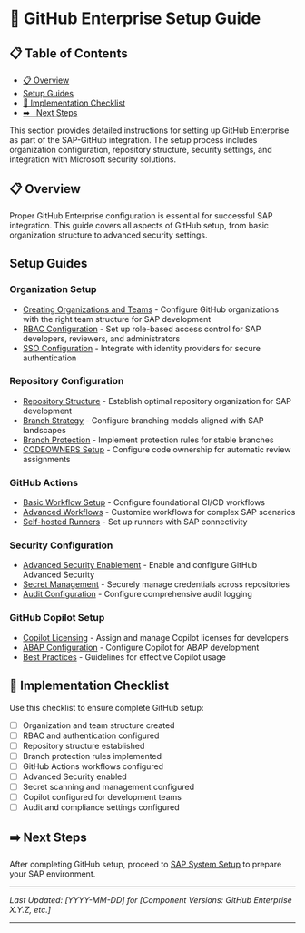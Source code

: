 # 📄 GitHub Enterprise Setup Guide

## 📋 Table of Contents

- [📋 Overview](#overview)
- [Setup Guides](#setup-guides)
- [🔧 Implementation Checklist](#implementation-checklist)
- [➡
️ ️ Next Steps](#next-steps)


This section provides detailed instructions for setting up GitHub Enterprise as part of the SAP-GitHub integration. The setup process includes organization configuration, repository structure, security settings, and integration with Microsoft security solutions.

## 📋 Overview

Proper GitHub Enterprise configuration is essential for successful SAP integration. This guide covers all aspects of GitHub setup, from basic organization structure to advanced security settings.

## Setup Guides

### Organization Setup

* [Creating Organizations and Teams](./organization-setup.md) - Configure GitHub organizations with the right team structure for SAP development
* [RBAC Configuration](./rbac-setup.md) - Set up role-based access control for SAP developers, reviewers, and administrators
* [SSO Configuration](./sso-setup.md) - Integrate with identity providers for secure authentication

### Repository Configuration

* [Repository Structure](./repository-structure.md) - Establish optimal repository organization for SAP development
* [Branch Strategy](./branch-strategy.md) - Configure branching models aligned with SAP landscapes
* [Branch Protection](./branch-protection.md) - Implement protection rules for stable branches
* [CODEOWNERS Setup](./codeowners.md) - Configure code ownership for automatic review assignments

### GitHub Actions

* [Basic Workflow Setup](./workflows-basic.md) - Configure foundational CI/CD workflows
* [Advanced Workflows](./workflows-advanced.md) - Customize workflows for complex SAP scenarios
* [Self-hosted Runners](./self-hosted-runners.md) - Set up runners with SAP connectivity

### Security Configuration

* [Advanced Security Enablement](./security-enablement.md) - Enable and configure GitHub Advanced Security
* [Secret Management](./secret-management.md) - Securely manage credentials across repositories
* [Audit Configuration](./audit-setup.md) - Configure comprehensive audit logging

### GitHub Copilot Setup

* [Copilot Licensing](./copilot-licensing.md) - Assign and manage Copilot licenses for developers
* [ABAP Configuration](./copilot-abap.md) - Configure Copilot for ABAP development
* [Best Practices](./copilot-best-practices.md) - Guidelines for effective Copilot usage

## 🔧 Implementation Checklist

Use this checklist to ensure complete GitHub setup:

- [ ] Organization and team structure created
- [ ] RBAC and authentication configured
- [ ] Repository structure established
- [ ] Branch protection rules implemented
- [ ] GitHub Actions workflows configured
- [ ] Advanced Security enabled
- [ ] Secret scanning and management configured
- [ ] Copilot configured for development teams
- [ ] Audit and compliance settings configured

## ➡️ Next Steps

After completing GitHub setup, proceed to [SAP System Setup](../sap-setup/index.md) to prepare your SAP environment.

---

*Last Updated: [YYYY-MM-DD] for [Component Versions: GitHub Enterprise X.Y.Z, etc.]*

---


